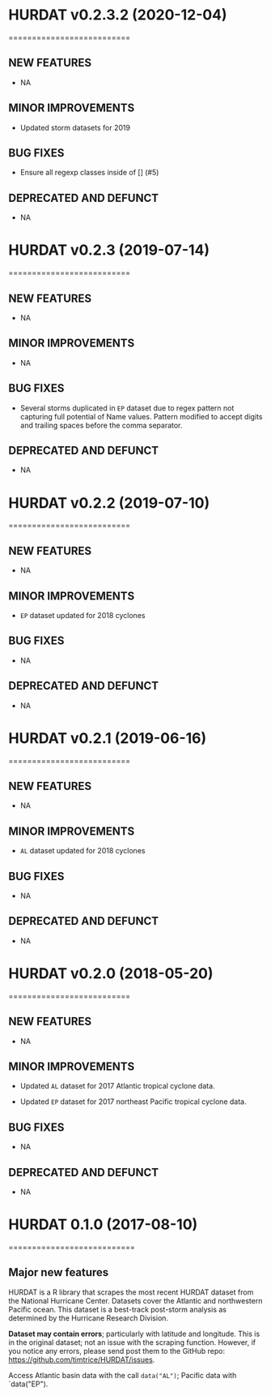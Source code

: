 # HURDAT v0.2.3.2 (2020-12-04)
==========================

## NEW FEATURES

* NA

## MINOR IMPROVEMENTS

* Updated storm datasets for 2019

## BUG FIXES

* Ensure all regexp classes inside of [] (#5)

## DEPRECATED AND DEFUNCT

* NA

# HURDAT v0.2.3 (2019-07-14)
==========================

## NEW FEATURES

* NA

## MINOR IMPROVEMENTS

* NA

## BUG FIXES

* Several storms duplicated in `EP` dataset due to regex pattern not capturing 
  full potential of Name values. Pattern modified to accept digits and 
  trailing spaces before the comma separator.

## DEPRECATED AND DEFUNCT

* NA

# HURDAT v0.2.2 (2019-07-10)
==========================

## NEW FEATURES

* NA

## MINOR IMPROVEMENTS

* `EP` dataset updated for 2018 cyclones

## BUG FIXES

* NA

## DEPRECATED AND DEFUNCT

* NA

# HURDAT v0.2.1 (2019-06-16)
==========================

## NEW FEATURES

* NA

## MINOR IMPROVEMENTS

* `AL` dataset updated for 2018 cyclones

## BUG FIXES

* NA

## DEPRECATED AND DEFUNCT

* NA

# HURDAT v0.2.0 (2018-05-20)
==========================

## NEW FEATURES

* NA

## MINOR IMPROVEMENTS

* Updated `AL` dataset for 2017 Atlantic tropical cyclone data.

* Updated `EP` dataset for 2017 northeast Pacific tropical cyclone data.

## BUG FIXES

* NA

## DEPRECATED AND DEFUNCT

* NA

# HURDAT 0.1.0 (2017-08-10)
===========================

## Major new features

HURDAT is a R library that scrapes the most recent HURDAT dataset from the National Hurricane Center. Datasets cover the Atlantic and northwestern Pacific ocean. This dataset is a best-track post-storm analysis as determined by the Hurricane Research Division.

**Dataset may contain errors**; particularly with latitude and longitude. This is in the original dataset; not an issue with the scraping function. However, if you notice any errors, please send post them to the GitHub repo: https://github.com/timtrice/HURDAT/issues.

Access Atlantic basin data with the call `data("AL")`; Pacific data with `data("EP"). 
